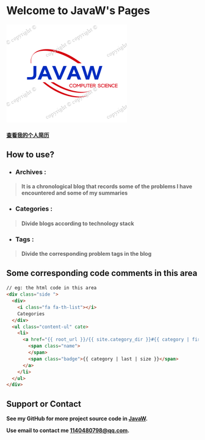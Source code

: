 # Welcome to JavaW's Pages

![img_JavaW](img/JavaW.png)

#### [**查看我的个人简历**](_password/curriculum_vitae.html)

## How to use?

* ### Archives :
> #### It is a chronological blog that records some of the problems I have encountered and some of my summaries

* ### Categories : 
> #### Divide blogs according to technology stack

* ### Tags : 
> #### Divide the corresponding problem tags in the blog


## Some corresponding code comments in this area
```html
// eg: the html code in this area
<div class="side ">
  <div>
    <i class="fa fa-th-list"></i>
    Categories
  </div>
  <ul class="content-ul" cate>
    <li>
      <a href="{{ root_url }}/{{ site.category_dir }}#{{ category | first }}" class="categories-list-item" cate="{{ category | first }}">
        <span class="name">
        </span>
        <span class="badge">{{ category | last | size }}</span>
      </a>
    </li>
  </ul>
</div>
```



## Support or Contact

**See my GitHub for more project source code in [JavaW](https://github.com/W-Java).**

**Use email to contact me [1140480798@qq.com](https://mail.qq.com/).**

